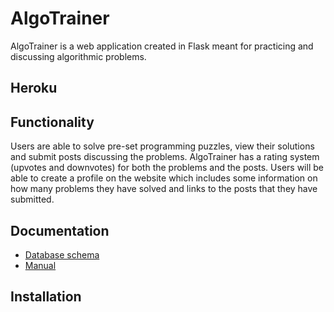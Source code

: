 # AlgoTrainer

AlgoTrainer is a web application created in Flask meant for practicing and discussing algorithmic problems.

## Heroku

## Functionality
Users are able to solve pre-set programming puzzles, view their solutions and submit posts discussing the problems. 
AlgoTrainer has a rating system (upvotes and downvotes) for both the problems and the posts.
Users will be able to create a profile on the website which includes some information on how many problems they have solved and links to the posts that they have submitted. 

## Documentation

- [Database schema](documentation/schema.md)
- [Manual](documentation/guide.md)

## Installation
